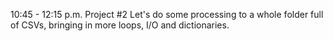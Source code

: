 10:45 - 12:15 p.m.
Project #2
Let's do some processing to a whole folder full of CSVs, bringing in more loops, I/O and dictionaries.
